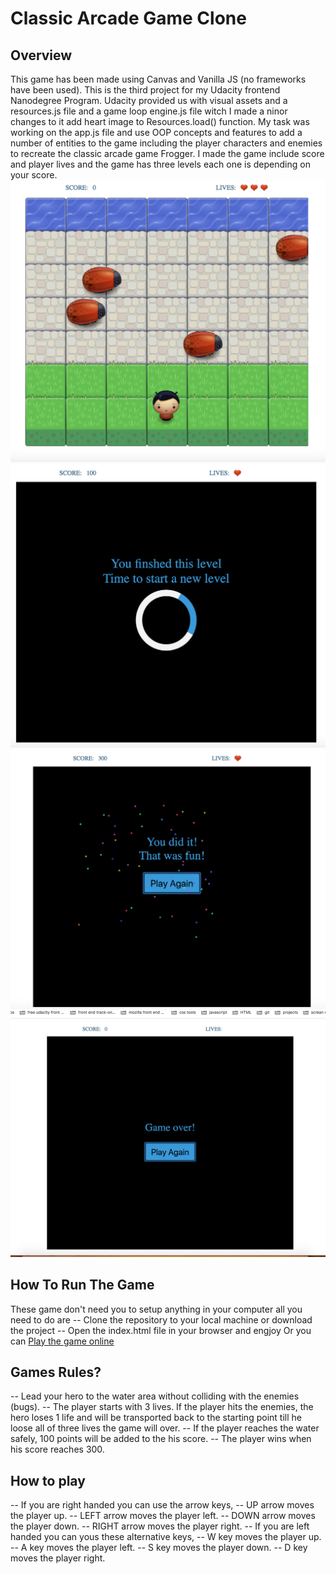 # Classic Arcade Game Clone
## Overview
This game has been made using Canvas and Vanilla JS (no frameworks have been used).
This is the third project for my Udacity frontend Nanodegree Program.
Udacity provided us with visual assets and a resources.js file and a game loop engine.js file witch I made a ninor changes to it add heart image to Resources.load() function.
My task was working on the app.js file and use OOP concepts and features to add a number of entities to the game including the player characters and enemies to recreate the classic arcade game Frogger.
I made the game include score and player lives and the game has three levels each one is depending on your score.
![](images/game_screenshots/gamePhaseOne.png)
![](images/game_screenshots/gamePhasesLoad.png)
![](images/game_screenshots/gameWinning.png)
![](images/game_screenshots/gameLost.png)

## How To Run The Game
These game don't need you to setup anything in your computer all you need to do are
-- Clone the repository to your local machine or download the project
-- Open the index.html file in your browser and engjoy
Or you can <a href="">Play the game online</a>

## Games Rules?
-- Lead your hero to the water area without colliding with the enemies (bugs).
-- The player starts with 3 lives. If the player hits the enemies, the hero  loses 1 life and will be transported back to the starting point till he loose all of three lives the game will over.
-- If the player reaches the water safely, 100 points will be added to the his score.
-- The player wins when his score reaches 300.
## How to play
-- If you are right handed you can use the arrow keys,
    -- UP arrow moves the player up.
    -- LEFT arrow moves the player left.
    -- DOWN arrow moves the player down.
    -- RIGHT arrow moves the player right.
-- If you are left handed you can yous these alternative keys,
    -- W key moves the player up.
    -- A key moves the player left.
    -- S key moves the player down.
    -- D key moves the player right.